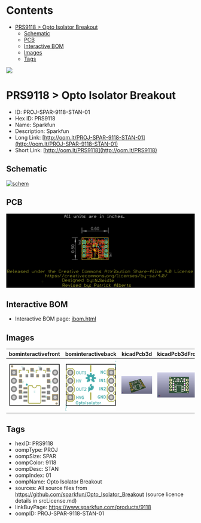 



Contents
========

* [PRS9118 > Opto Isolator Breakout](#prs9118--opto-isolator-breakout)
	* [Schematic](#schematic)
	* [PCB](#pcb)
	* [Interactive BOM](#interactive-bom)
	* [Images](#images)
	* [Tags](#tags)
  
![][im]
# PRS9118 > Opto Isolator Breakout

- ID: PROJ-SPAR-9118-STAN-01
- Hex ID: PRS9118
- Name: Sparkfun
- Description: Sparkfun
- Long Link: [http://oom.lt/PROJ-SPAR-9118-STAN-01](http://oom.lt/PROJ-SPAR-9118-STAN-01)
- Short Link: [http://oom.lt/PRS9118](http://oom.lt/PRS9118)

## Schematic
  
[![schem](eagleSchemImage.png)](eagleSchemImage.png)
## PCB
  
[![pcb](eagleImage.png)](eagleImage.png)
## Interactive BOM

- Interactive BOM page: [ibom.html](https://htmlpreview.github.io/?https://github.com/oomlout/oomlout_OOMP_projects/blob/main/PROJ-SPAR-9118-STAN-01/kicad/bom/ibom.html)

## Images
  
  

|bominteractivefront|bominteractiveback|kicadPcb3d|kicadPcb3dFront|kicadPcb3dBack|eagleImage|eagleSchemImage|pcbdraw|pcbdrawback|
| :---: | :---: | :---: | :---: | :---: | :---: | :---: | :---: | :---: |
|[![bominteractivefront](bomFront_140.png)](bomFront.png)|[![bominteractiveback](bomBack_140.png)](bomBack.png)|[![kicadPcb3d](kicadPcb3d_140.png)](kicadPcb3d.png)|[![kicadPcb3dFront](kicadPcb3dFront_140.png)](kicadPcb3dFront.png)|[![kicadPcb3dBack](kicadPcb3dBack_140.png)](kicadPcb3dBack.png)|[![eagleImage](eagleImage_140.png)](eagleImage.png)|[![eagleSchemImage](eagleSchemImage_140.png)](eagleSchemImage.png)|[![pcbdraw](pcbdraw_140.png)](pcbdraw.png)|[![pcbdrawback](pcbdrawBack_140.png)](pcbdrawBack.png)|

## Tags

- hexID: PRS9118
- oompType: PROJ
- oompSize: SPAR
- oompColor: 9118
- oompDesc: STAN
- oompIndex: 01
- oompName: Opto Isolator Breakout
- sources: All source files from https://github.com/sparkfun/Opto_Isolator_Breakout (source licence details in srcLicense.md)
- linkBuyPage: https://www.sparkfun.com/products/9118
- oompID: PROJ-SPAR-9118-STAN-01



[im]: kicadPcb3d_450.png
